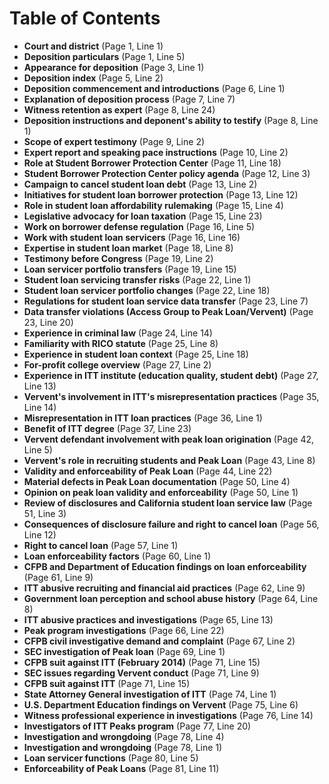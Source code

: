 # Table of Contents

- **Court and district** (Page 1, Line 1)
- **Deposition particulars** (Page 1, Line 5)
- **Appearance for deposition** (Page 3, Line 1)
- **Deposition index** (Page 5, Line 2)
- **Deposition commencement and introductions** (Page 6, Line 1)
- **Explanation of deposition process** (Page 7, Line 7)
- **Witness retention as expert** (Page 8, Line 24)
- **Deposition instructions and deponent's ability to testify** (Page 8, Line 1)
- **Scope of expert testimony** (Page 9, Line 2)
- **Expert report and speaking pace instructions** (Page 10, Line 2)
- **Role at Student Borrower Protection Center** (Page 11, Line 18)
- **Student Borrower Protection Center policy agenda** (Page 12, Line 3)
- **Campaign to cancel student loan debt** (Page 13, Line 2)
- **Initiatives for student loan borrower protection** (Page 13, Line 12)
- **Role in student loan affordability rulemaking** (Page 15, Line 4)
- **Legislative advocacy for loan taxation** (Page 15, Line 23)
- **Work on borrower defense regulation** (Page 16, Line 5)
- **Work with student loan servicers** (Page 16, Line 16)
- **Expertise in student loan market** (Page 18, Line 8)
- **Testimony before Congress** (Page 19, Line 2)
- **Loan servicer portfolio transfers** (Page 19, Line 15)
- **Student loan servicing transfer risks** (Page 22, Line 1)
- **Student loan servicer portfolio changes** (Page 22, Line 18)
- **Regulations for student loan service data transfer** (Page 23, Line 7)
- **Data transfer violations (Access Group to Peak Loan/Vervent)** (Page 23, Line 20)
- **Experience in criminal law** (Page 24, Line 14)
- **Familiarity with RICO statute** (Page 25, Line 8)
- **Experience in student loan context** (Page 25, Line 18)
- **For-profit college overview** (Page 27, Line 2)
- **Experience in ITT institute (education quality, student debt)** (Page 27, Line 13)
- **Vervent's involvement in ITT's misrepresentation practices** (Page 35, Line 14)
- **Misrepresentation in ITT loan practices** (Page 36, Line 1)
- **Benefit of ITT degree** (Page 37, Line 23)
- **Vervent defendant involvement with peak loan origination** (Page 42, Line 5)
- **Vervent's role in recruiting students and Peak Loan** (Page 43, Line 8)
- **Validity and enforceability of Peak Loan** (Page 44, Line 22)
- **Material defects in Peak Loan documentation** (Page 50, Line 4)
- **Opinion on peak loan validity and enforceability** (Page 50, Line 1)
- **Review of disclosures and California student loan service law** (Page 51, Line 3)
- **Consequences of disclosure failure and right to cancel loan** (Page 56, Line 12)
- **Right to cancel loan** (Page 57, Line 1)
- **Loan enforceability factors** (Page 60, Line 1)
- **CFPB and Department of Education findings on loan enforceability** (Page 61, Line 9)
- **ITT abusive recruiting and financial aid practices** (Page 62, Line 9)
- **Government loan perception and school abuse history** (Page 64, Line 8)
- **ITT abusive practices and investigations** (Page 65, Line 13)
- **Peak program investigations** (Page 66, Line 22)
- **CFPB civil investigative demand and complaint** (Page 67, Line 2)
- **SEC investigation of Peak loan** (Page 69, Line 1)
- **CFPB suit against ITT (February 2014)** (Page 71, Line 15)
- **SEC issues regarding Vervent conduct** (Page 71, Line 9)
- **CFPB suit against ITT** (Page 71, Line 15)
- **State Attorney General investigation of ITT** (Page 74, Line 1)
- **U.S. Department Education findings on Vervent** (Page 75, Line 6)
- **Witness professional experience in investigations** (Page 76, Line 14)
- **Investigators of ITT Peaks program** (Page 77, Line 20)
- **Investigation and wrongdoing** (Page 78, Line 4)
- **Investigation and wrongdoing** (Page 78, Line 1)
- **Loan servicer functions** (Page 80, Line 5)
- **Enforceability of Peak Loans** (Page 81, Line 11)
